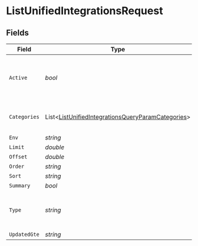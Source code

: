 # ListUnifiedIntegrationsRequest


## Fields

| Field                                                                                                                     | Type                                                                                                                      | Required                                                                                                                  | Description                                                                                                               |
| ------------------------------------------------------------------------------------------------------------------------- | ------------------------------------------------------------------------------------------------------------------------- | ------------------------------------------------------------------------------------------------------------------------- | ------------------------------------------------------------------------------------------------------------------------- |
| `Active`                                                                                                                  | *bool*                                                                                                                    | :heavy_minus_sign:                                                                                                        | Filter the results for only the workspace's active integrations                                                           |
| `Categories`                                                                                                              | List<[ListUnifiedIntegrationsQueryParamCategories](../../Models/Requests/ListUnifiedIntegrationsQueryParamCategories.md)> | :heavy_minus_sign:                                                                                                        | Filter the results on these categories                                                                                    |
| `Env`                                                                                                                     | *string*                                                                                                                  | :heavy_minus_sign:                                                                                                        | N/A                                                                                                                       |
| `Limit`                                                                                                                   | *double*                                                                                                                  | :heavy_minus_sign:                                                                                                        | N/A                                                                                                                       |
| `Offset`                                                                                                                  | *double*                                                                                                                  | :heavy_minus_sign:                                                                                                        | N/A                                                                                                                       |
| `Order`                                                                                                                   | *string*                                                                                                                  | :heavy_minus_sign:                                                                                                        | N/A                                                                                                                       |
| `Sort`                                                                                                                    | *string*                                                                                                                  | :heavy_minus_sign:                                                                                                        | N/A                                                                                                                       |
| `Summary`                                                                                                                 | *bool*                                                                                                                    | :heavy_minus_sign:                                                                                                        | N/A                                                                                                                       |
| `Type`                                                                                                                    | *string*                                                                                                                  | :heavy_minus_sign:                                                                                                        | Filter the results for only this integration type                                                                         |
| `UpdatedGte`                                                                                                              | *string*                                                                                                                  | :heavy_minus_sign:                                                                                                        | N/A                                                                                                                       |